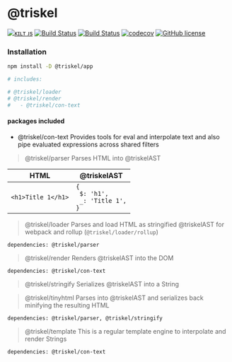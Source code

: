# @triskel

[![ᴋɪʟᴛ ᴊs](https://kiltjs.github.io/assets/images/badge-kiltjs.svg)](https://github.com/kiltjs)
[![Build Status](https://travis-ci.org/kiltjs/triskel.svg?branch=master)](https://travis-ci.org/kiltjs/triskel)
[![Build Status](https://cloud.drone.io/api/badges/kiltjs/triskel/status.svg)](https://cloud.drone.io/kiltjs/triskel)
[![codecov](https://codecov.io/gh/kiltjs/triskel/branch/master/graph/badge.svg)](https://codecov.io/gh/kiltjs/triskel)
[![GitHub license](https://img.shields.io/badge/license-MIT-blue.svg)](LICENSE)

### Installation

``` sh
npm install -D @triskel/app

# includes:

# @triskel/loader
# @triskel/render
#   - @triskel/con-text
```

#### packages included

- @triskel/con-text
  Provides tools for eval and interpolate text and also pipe evaluated expressions across shared filters


> @triskel/parser
  Parses HTML into @triskelAST

| HTML | @triskelAST |
| -- | -- |
| `<h1>Title 1</h1>` | <code>{<br>&nbsp;$: 'h1',<br>&nbsp;_: 'Title 1',<br>} </code> |


> @triskel/loader
  Parses and load HTML as stringified @triskelAST for webpack and rollup (`@triskel/loader/rollup`)

`dependencies: @triskel/parser`


> @triskel/render
  Renders @triskelAST into the DOM

`dependencies: @triskel/con-text`


> @triskel/stringify
  Serializes @triskelAST into a String


> @triskel/tinyhtml
  Parses into @triskelAST and serializes back minifying the resulting HTML

`dependencies: @triskel/parser, @triskel/stringify`

> @triskel/template
  This is a regular template engine to interpolate and render Strings
  
`dependencies: @triskel/con-text`


